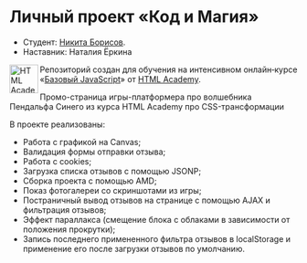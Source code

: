 # Личный проект «Код и Магия»

* Студент: [Никита Борисов](https://up.htmlacademy.ru/javascript/6/user/218816).
* Наставник: Наталия Ёркина

<a href="https://htmlacademy.ru/intensive/javascript"><img align="left" width="50" height="50" title="HTML Academy" src="https://up.htmlacademy.ru/static/img/intensive/javascript/logo-for-github.svg"></a>

Репозиторий создан для обучения на интенсивном онлайн‑курсе «[Базовый JavaScript](https://htmlacademy.ru/intensive/javascript)» от [HTML Academy](https://htmlacademy.ru).

Промо-страница игры-платформера про волшебника Пендальфа Синего из курса HTML Academy про CSS-трансформации

В проекте реализованы:

* Работа с графикой на Canvas;
* Валидация формы отправки отзыва;
* Работа с cookies;
* Загрузка списка отзывов с помощью JSONP;
* Сборка проекта с помощью AMD;
* Показ фотогалереи со скриншотами из игры;
* Постраничный вывод отзывов на странице с помощью AJAX и фильтрация отзывов;
* Эффект параллакса (смещение блока с облаками в зависимости от положения прокрутки);
* Запись последнего примененного фильтра отзывов в localStorage и применение его после загрузки отзывов по умолчанию.
